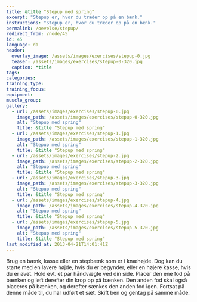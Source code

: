 ```yaml
---
title: &title "Stepup med spring"
excerpt: "Stepup er, hvor du træder op på en bænk."
instructions: "Stepup er, hvor du træder op på en bænk."
permalink: /oevelse/stepup/
redirect_from: /node/45
id: 45
language: da
header:
  overlay_image: /assets/images/exercises/stepup-0.jpg
  teaser: /assets/images/exercises/stepup-0-320.jpg
  caption: *title
tags:
categories:
training_type: 
training_focus: 
equipment:
muscle_group:
gallery:
  - url: /assets/images/exercises/stepup-0.jpg
    image_path: /assets/images/exercises/stepup-0-320.jpg
    alt: "Stepup med spring"
    title: &title "Stepup med spring"
  - url: /assets/images/exercises/stepup-1.jpg
    image_path: /assets/images/exercises/stepup-1-320.jpg
    alt: "Stepup med spring"
    title: &title "Stepup med spring"
  - url: /assets/images/exercises/stepup-2.jpg
    image_path: /assets/images/exercises/stepup-2-320.jpg
    alt: "Stepup med spring"
    title: &title "Stepup med spring"
  - url: /assets/images/exercises/stepup-3.jpg
    image_path: /assets/images/exercises/stepup-3-320.jpg
    alt: "Stepup med spring"
    title: &title "Stepup med spring"
  - url: /assets/images/exercises/stepup-4.jpg
    image_path: /assets/images/exercises/stepup-4-320.jpg
    alt: "Stepup med spring"
    title: &title "Stepup med spring"
  - url: /assets/images/exercises/stepup-5.jpg
    image_path: /assets/images/exercises/stepup-5-320.jpg
    alt: "Stepup med spring"
    title: &title "Stepup med spring"
last_modified_at: 2013-04-21T14:01:41Z
---
```


Brug en bænk, kasse eller en stepbænk som er i knæhøjde. Dog kan du starte med en lavere højde, hvis du er begynder, eller en højere kasse, hvis du er øvet. Hold evt. et par håndvægte ved din side. Placer den ene fod på bænken og løft derefter din krop op på bænken. Den anden fod skal også placeres på bænken, og derefter sænkes den anden fod igen. Fortsat på denne måde til, du har udført et sæt. Skift ben og gentag på samme måde.
